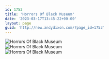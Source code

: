 ```yaml
---
id: 1753
title: 'Horrors Of Black Museum'
date: '2023-03-17T13:45:22+00:00'
layout: page
guid: 'http://new.andydixon.com/?page_id=1753'
---
```


![Horrors Of Black Museum](https://i0.wp.com/assets.g8x2.ldn.idrivee2-23.com/posters/Horrors%20Of%20Black%20Museum%2001.jpg?w=1200&ssl=1 "Horrors Of Black Museum")  
![Horrors Of Black Museum](https://i0.wp.com/assets.g8x2.ldn.idrivee2-23.com/posters/Horrors%20Of%20Black%20Museum%2002.jpg?w=1200&ssl=1 "Horrors Of Black Museum")  
![Horrors Of Black Museum](https://i0.wp.com/assets.g8x2.ldn.idrivee2-23.com/posters/Horrors%20Of%20Black%20Museum%2003.jpg?w=1200&ssl=1 "Horrors Of Black Museum")
